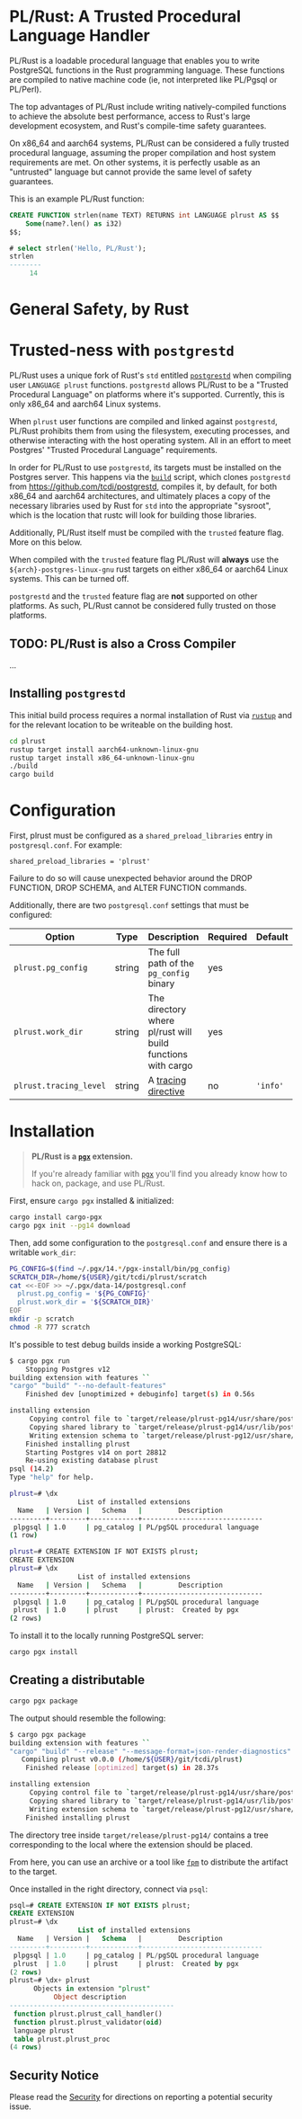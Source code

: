 # PL/Rust: A Trusted Procedural Language Handler 

PL/Rust is a loadable procedural language that enables you to write PostgreSQL functions  in the Rust programming
language. These functions are compiled to native machine code (ie, not interpreted like PL/Pgsql or PL/Perl).

The top advantages of PL/Rust include writing natively-compiled functions to achieve the absolute best performance, 
access to Rust's large development ecosystem, and Rust's compile-time safety guarantees.

On x86_64 and aarch64 systems, PL/Rust can be considered a fully trusted procedural language, assuming the proper
compilation and host system requirements are met.  On other systems, it is perfectly usable as an "untrusted" language
but cannot provide the same level of safety guarantees.

This is an example PL/Rust function:

```sql
CREATE FUNCTION strlen(name TEXT) RETURNS int LANGUAGE plrust AS $$
    Some(name?.len() as i32)
$$;

# select strlen('Hello, PL/Rust');
strlen 
--------
     14
```

# General Safety, by Rust



# Trusted-ness with `postgrestd`

PL/Rust uses a unique fork of Rust's `std` entitled [`postgrestd`](https://github.com/tcdi/postgrestd) when compiling 
user `LANGUAGE plrust` functions. `postgrestd` allows PL/Rust to be a "Trusted Procedural Language" on platforms where 
it's supported.  Currently, this is only x86_64 and aarch64 Linux systems.

When `plrust` user functions are compiled and linked against `postgrestd`, PL/Rust prohibits them from using the 
filesystem, executing processes, and otherwise interacting with the host operating system.  All in an effort to meet 
Postgres' "Trusted Procedural Language" requirements.

In order for PL/Rust to use `postgrestd`, its targets must be installed on the Postgres server.  This happens via
the [`build`](plrust/build) script, which clones `postgrestd` from https://github.com/tcdi/postgrestd, compiles it,
by default, for both x86_64 and aarch64 architectures, and ultimately places a copy of the necessary libraries used by 
Rust for `std` into the appropriate "sysroot", which is the location that rustc will look for building those libraries.

Additionally, PL/Rust itself must be compiled with the `trusted` feature flag.  More on this below.

When compiled with the `trusted` feature flag PL/Rust will **always** use the `${arch}-postgres-linux-gnu` rust targets 
on either x86_64 or aarch64 Linux systems.  This can be turned off.

`postgrestd` and the `trusted` feature flag are **not** supported on other platforms.  As such, PL/Rust cannot be 
considered fully trusted on those platforms.

## TODO:  PL/Rust is also a Cross Compiler
...

## Installing `postgrestd`

This initial build process requires a normal installation of Rust via [`rustup`](https://rustup.rs)
and for the relevant location to be writeable on the building host.

```bash
cd plrust
rustup target install aarch64-unknown-linux-gnu
rustup target install x86_64-unknown-linux-gnu
./build
cargo build
```

# Configuration

First, plrust must be configured as a `shared_preload_libraries` entry in `postgresql.conf`.  For example:

```
shared_preload_libraries = 'plrust'
```

Failure to do so will cause unexpected behavior around the DROP FUNCTION, DROP SCHEMA, and ALTER FUNCTION commands.

Additionally, there are two `postgresql.conf` settings that must be configured:

| Option                  | Type    | Description                                                 | Required | Default  |
|-------------------------|---------|-------------------------------------------------------------|----------|----------|
| `plrust.pg_config`      | string  | The full path of the `pg_config` binary                     | yes      | <none>   |
| `plrust.work_dir`       | string  | The directory where pl/rust will build functions with cargo | yes      | <none>   |
| `plrust.tracing_level`  | string  | A [tracing directive][docs-rs-tracing-directive]            | no       | `'info'` |

[github-pgx]: https://github.com/tcdi/pgx
[github-fpm]: https://github.com/jordansissel/fpm
[docs-rs-tracing-directive]: https://docs.rs/tracing-subscriber/0.3.11/tracing_subscriber/filter/struct.EnvFilter.html

# Installation

> **PL/Rust is a [`pgx`][github-pgx] extension.**
>
> If you're already familiar with [`pgx`][github-pgx] you'll find you already know how to hack on, package, and use PL/Rust.

First, ensure `cargo pgx` installed & initialized:

```bash
cargo install cargo-pgx
cargo pgx init --pg14 download
```

Then, add some configuration to the `postgresql.conf` and ensure there is a
writable `work_dir`:

<!-- If `cargo expand` (a very useful tool for debugging pgx-macros) is used to the plrust crate,
    it embeds the README.md in a block doc comment: /** */. To preserve correct Rust highlighting,
    balance the upcoming bash glob with a comment-open: /* -->
```bash
PG_CONFIG=$(find ~/.pgx/14.*/pgx-install/bin/pg_config)
SCRATCH_DIR=/home/${USER}/git/tcdi/plrust/scratch
cat <<-EOF >> ~/.pgx/data-14/postgresql.conf
  plrust.pg_config = '${PG_CONFIG}'
  plrust.work_dir = '${SCRATCH_DIR}'
EOF
mkdir -p scratch
chmod -R 777 scratch
```

It's possible to test debug builds inside a working PostgreSQL:

```bash
$ cargo pgx run
    Stopping Postgres v12
building extension with features ``
"cargo" "build" "--no-default-features"
    Finished dev [unoptimized + debuginfo] target(s) in 0.56s

installing extension
     Copying control file to `target/release/plrust-pg14/usr/share/postgresql/14/extension/plrust.control`
     Copying shared library to `target/release/plrust-pg14/usr/lib/postgresql/14/lib/plrust.so`
     Writing extension schema to `target/release/plrust-pg12/usr/share/postgresql/14/extension/plrust--1.0.sql`
    Finished installing plrust
    Starting Postgres v14 on port 28812
    Re-using existing database plrust
psql (14.2)
Type "help" for help.

plrust=# \dx
                 List of installed extensions
  Name   | Version |   Schema   |         Description
---------+---------+------------+------------------------------
 plpgsql | 1.0     | pg_catalog | PL/pgSQL procedural language
(1 row)

plrust=# CREATE EXTENSION IF NOT EXISTS plrust;
CREATE EXTENSION
plrust=# \dx
                 List of installed extensions
  Name   | Version |   Schema   |         Description
---------+---------+------------+------------------------------
 plpgsql | 1.0     | pg_catalog | PL/pgSQL procedural language
 plrust  | 1.0     | plrust     | plrust:  Created by pgx
(2 rows)
```

To install it to the locally running PostgreSQL server:

```bash
cargo pgx install
```

## Creating a distributable

```bash
cargo pgx package
```

The output should resemble the following:

```bash
$ cargo pgx package
building extension with features ``
"cargo" "build" "--release" "--message-format=json-render-diagnostics"
   Compiling plrust v0.0.0 (/home/${USER}/git/tcdi/plrust)
    Finished release [optimized] target(s) in 28.37s

installing extension
     Copying control file to `target/release/plrust-pg14/usr/share/postgresql/14/extension/plrust.control`
     Copying shared library to `target/release/plrust-pg14/usr/lib/postgresql/14/lib/plrust.so`
     Writing extension schema to `target/release/plrust-pg12/usr/share/postgresql/14/extension/plrust--1.0.sql`
    Finished installing plrust
```

The directory tree inside `target/release/plrust-pg14/` contains a tree corresponding to the local 
where the extension should be placed.

From here, you can use an archive or a tool like [`fpm`][github-fpm] to distribute the artifact to
the target.

Once installed in the right directory, connect via `psql`:

```sql
psql=# CREATE EXTENSION IF NOT EXISTS plrust;
CREATE EXTENSION
plrust=# \dx
                 List of installed extensions
  Name   | Version |   Schema   |         Description          
---------+---------+------------+------------------------------
 plpgsql | 1.0     | pg_catalog | PL/pgSQL procedural language
 plrust  | 1.0     | plrust     | plrust:  Created by pgx
(2 rows)
plrust=# \dx+ plrust
      Objects in extension "plrust"
           Object description            
-----------------------------------------
 function plrust.plrust_call_handler()
 function plrust.plrust_validator(oid)
 language plrust
 table plrust.plrust_proc
(4 rows)
```

## Security Notice

Please read the [Security](SECURITY.md) for directions on reporting a potential security issue.
